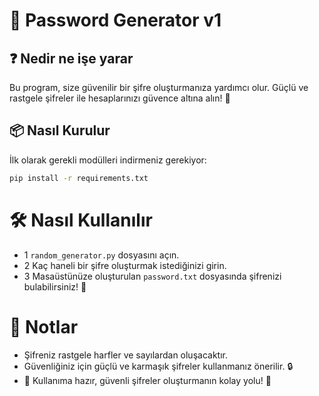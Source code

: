 # 🔐 Password Generator v1

## ❓ Nedir ne işe yarar
Bu program, size güvenilir bir şifre oluşturmanıza yardımcı olur. Güçlü ve rastgele şifreler ile hesaplarınızı güvence altına alın! 💪

## 📦 Nasıl Kurulur
İlk olarak gerekli modülleri indirmeniz gerekiyor:

```bash
pip install -r requirements.txt
```

# 🛠️ Nasıl Kullanılır
-  1  ```random_generator.py``` dosyasını açın.
-  2  Kaç haneli bir şifre oluşturmak istediğinizi girin.
-  3  Masaüstünüze oluşturulan ```password.txt``` dosyasında şifrenizi bulabilirsiniz! 📁

# 📝 Notlar
- Şifreniz rastgele harfler ve sayılardan oluşacaktır.
- Güvenliğiniz için güçlü ve karmaşık şifreler kullanmanız önerilir. 🔒
- 🚀 Kullanıma hazır, güvenli şifreler oluşturmanın kolay yolu! 🌟

